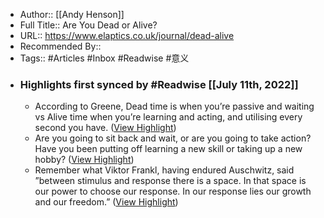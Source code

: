 - Author:: [[Andy Henson]]
- Full Title:: Are You Dead or Alive?
- URL:: https://www.elaptics.co.uk/journal/dead-alive
- Recommended By::
- Tags:: #Articles #Inbox #Readwise #意义 
- ### Highlights first synced by #Readwise [[July 11th, 2022]]
    - According to Greene, Dead time is when you’re passive and waiting vs Alive time when you’re learning and acting, and utilising every second you have. ([View Highlight](https://instapaper.com/read/1520671638/20026117))
    - Are you going to sit back and wait, or are you going to take action? Have you been putting off learning a new skill or taking up a new hobby? ([View Highlight](https://instapaper.com/read/1520671638/20026104))
    - Remember what Viktor Frankl, having endured Auschwitz, said ”between stimulus and response there is a space. In that space is our power to choose our response. In our response lies our growth and our freedom.” ([View Highlight](https://instapaper.com/read/1520671638/20026106))
